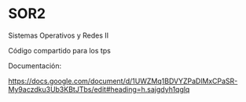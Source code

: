 # SOR2
Sistemas Operativos y Redes II

Código compartido para los tps

Documentación:

https://docs.google.com/document/d/1UWZMq1BDVYZPaDlMxCPaSR-My9aczdku3Ub3KBtJTbs/edit#heading=h.sajgdyh1qglq


